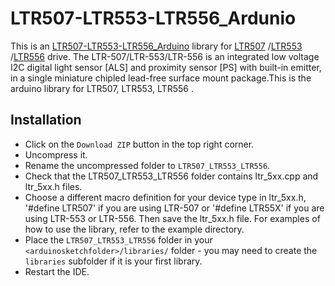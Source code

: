 # LTR507-LTR553-LTR556_Ardunio
This is an [LTR507-LTR553-LTR556_Arduino](https://github.com/chenhonglin/LTR507-LTR553-LTR556_Arduino) library for [LTR507](https://optoelectronics.liteon.com/upload/download/DS86-2013-0014/LTR-507ALS-01_FINAL%20DS.pdf) /[LTR553](http://img.cecport.com/product/product/files/201507/ff8080814e8a6b06014e9502b57a0024.pdf) /[LTR556](https://optoelectronics.liteon.com/upload/download/DS86-2015-0015/LTR-556ALS-01_DS_V1.pdf) drive.
The LTR-507/LTR-553/LTR-556 is an integrated low voltage I2C digital light sensor [ALS] and proximity sensor [PS] with built-in emitter, in a single miniature chipled lead-free surface mount package.This is the arduino library for LTR507, LTR553, LTR556 .


## Installation

- Click on the `Download ZIP` button in the top right corner.
- Uncompress it.
- Rename the uncompressed folder to `LTR507_LTR553_LTR556`.
- Check that the LTR507_LTR553_LTR556 folder contains ltr_5xx.cpp and ltr_5xx.h files.
- Choose a different macro definition for your device type in ltr_5xx.h, '#define LTR507' if you are using LTR-507 or '#define LTR55X' if you are using LTR-553 or LTR-556. Then save the ltr_5xx.h file. For examples of how to use the library, refer to the example directory.
- Place the `LTR507_LTR553_LTR556` folder in your `<arduinosketchfolder>/libraries/` folder - you may need to create the `libraries` subfolder if it is your first library.
- Restart the IDE.
